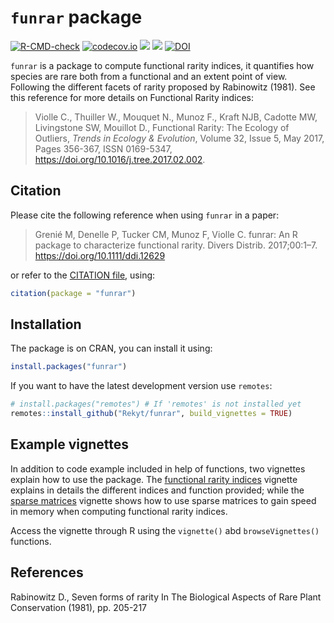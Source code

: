 # `funrar` package

<!-- badges: start -->
[![R-CMD-check](https://github.com/Rekyt/funrar/actions/workflows/R-CMD-check.yaml/badge.svg)](https://github.com/Rekyt/funrar/actions/workflows/R-CMD-check.yaml)
[![codecov.io](https://codecov.io/github/Rekyt/funrar/coverage.svg?branch=master)](https://codecov.io/github/Rekyt/funrar?branch=master)
![](http://www.r-pkg.org/badges/version/funrar)
![](http://cranlogs.r-pkg.org/badges/grand-total/funrar)
[![DOI](https://zenodo.org/badge/DOI/10.5281/zenodo.596011.svg)](https://doi.org/10.5281/zenodo.596011)
<!-- badges: end -->

`funrar` is a package to compute functional rarity indices, it quantifies how species are rare both from a functional and an extent point of view. Following the different facets of rarity proposed by Rabinowitz (1981). See this reference for more details on Functional Rarity indices:

> Violle C., Thuiller W., Mouquet N., Munoz F., Kraft NJB, Cadotte MW, Livingstone SW, Mouillot D., Functional Rarity: The Ecology of Outliers, *Trends in Ecology & Evolution*, Volume 32, Issue 5, May 2017, Pages 356-367, ISSN 0169-5347, https://doi.org/10.1016/j.tree.2017.02.002.

## Citation

Please cite the following reference when using `funrar` in a paper:

> Grenié M, Denelle P, Tucker CM, Munoz F, Violle C. funrar: An R package to characterize functional rarity. Divers Distrib. 2017;00:1–7. https://doi.org/10.1111/ddi.12629

or refer to the [CITATION file](inst/CITATION), using:

```r
citation(package = "funrar")
```

## Installation

The package is on CRAN, you can install it using:

```r
install.packages("funrar")
```

If you want to have the latest development version use `remotes`:

```r
# install.packages("remotes") # If 'remotes' is not installed yet
remotes::install_github("Rekyt/funrar", build_vignettes = TRUE)
```


## Example vignettes

In addition to code example included in help of functions, two vignettes explain how to use the package. The 
[functional rarity indices](https://rekyt.github.io/funrar/articles/funrar.html) vignette explains 
in details the different indices and function provided; while the 
[sparse matrices](https://rekyt.github.io/funrar/articles/sparse_matrices.html) vignette shows how to use 
sparse matrices to gain speed in memory when computing functional rarity indices.

Access the vignette through R using the `vignette()` abd `browseVignettes()` functions.


## References

Rabinowitz D., Seven forms of rarity  In The Biological Aspects of Rare Plant Conservation (1981), pp. 205-217

